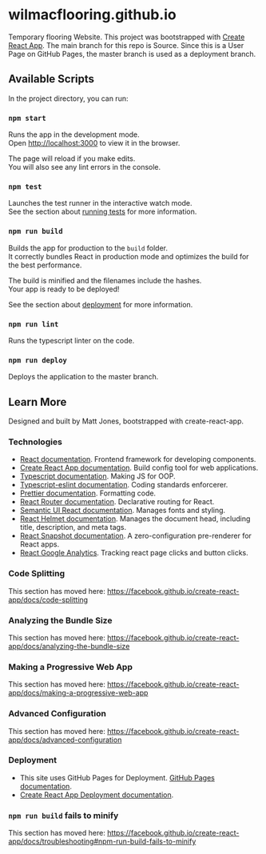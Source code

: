 # wilmacflooring.github.io

Temporary flooring Website. This project was bootstrapped with [Create React App](https://github.com/facebook/create-react-app).
The main branch for this repo is Source. Since this is a User Page on GitHub Pages, the master branch is used as a deployment branch.

## Available Scripts

In the project directory, you can run:

### `npm start`

Runs the app in the development mode.<br />
Open [http://localhost:3000](http://localhost:3000) to view it in the browser.

The page will reload if you make edits.<br />
You will also see any lint errors in the console.

### `npm test`

Launches the test runner in the interactive watch mode.<br />
See the section about [running tests](https://facebook.github.io/create-react-app/docs/running-tests) for more information.

### `npm run build`

Builds the app for production to the `build` folder.<br />
It correctly bundles React in production mode and optimizes the build for the best performance.

The build is minified and the filenames include the hashes.<br />
Your app is ready to be deployed!

See the section about [deployment](https://facebook.github.io/create-react-app/docs/deployment) for more information.

### `npm run lint`

Runs the typescript linter on the code.

### `npm run deploy`

Deploys the application to the master branch. 

## Learn More

Designed and built by Matt Jones, bootstrapped with create-react-app.

### Technologies

-   [React documentation](https://reactjs.org/). Frontend framework for developing components.
-   [Create React App documentation](https://facebook.github.io/create-react-app/docs/getting-started). Build config tool for web applications.
-   [Typescript documentation](https://www.typescriptlang.org/docs/home.html). Making JS for OOP.
-   [Typescript-eslint documentation](https://github.com/typescript-eslint/typescript-eslint). Coding standards enforcerer.
-   [Prettier documentation](https://prettier.io/). Formatting code.
-   [React Router documentation](https://reacttraining.com/react-router/). Declarative routing for React.
-   [Semantic UI React documentation](https://react.semantic-ui.com/). Manages fonts and styling.
-   [React Helmet documentation](https://github.com/nfl/react-helmet). Manages the document head, including title, description, and meta tags.
-   [React Snapshot documentation](https://www.npmjs.com/package/react-snapshot). A zero-configuration pre-renderer for React apps.
-   [React Google Analytics](https://github.com/react-ga/react-ga). Tracking react page clicks and button clicks.

### Code Splitting

This section has moved here: https://facebook.github.io/create-react-app/docs/code-splitting

### Analyzing the Bundle Size

This section has moved here: https://facebook.github.io/create-react-app/docs/analyzing-the-bundle-size

### Making a Progressive Web App

This section has moved here: https://facebook.github.io/create-react-app/docs/making-a-progressive-web-app

### Advanced Configuration

This section has moved here: https://facebook.github.io/create-react-app/docs/advanced-configuration

### Deployment

-   This site uses GitHub Pages for Deployment. [GitHub Pages documentation](https://pages.github.com/).
-   [Create React App Deployment documentation](https://facebook.github.io/create-react-app/docs/deployment).

### `npm run build` fails to minify

This section has moved here: https://facebook.github.io/create-react-app/docs/troubleshooting#npm-run-build-fails-to-minify
